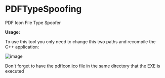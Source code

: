 # PDFTypeSpoofing
PDF Icon File Type Spoofer

**Usage:**

To use this tool you only need to change this two paths and recompile the C++ application:

![image](https://github.com/S12cybersecurity/PDFTypeSpoofing/assets/79543461/5462d8c2-0c5b-44a7-a5f7-29f14ff5372f)

Don't forget to have the pdfIcon.ico file in the same directory that the EXE is executed
